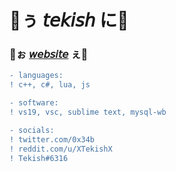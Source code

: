 # 🖤ぅ 𝘵𝘦𝘬𝘪𝘴𝘩 に🥀
### 🥀ぉ [𝘸𝘦𝘣𝘴𝘪𝘵𝘦](https://tekish.wtf "website") ぇ🖤
```diff
- languages:
! c++, c#, lua, js

- software:
! vs19, vsc, sublime text, mysql-wb

- socials:
! twitter.com/0x34b
! reddit.com/u/XTekishX
! Tekish#6316
